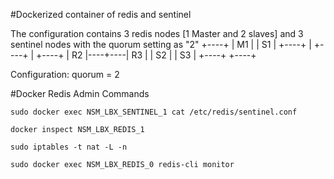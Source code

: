 #Dockerized container of redis and sentinel

The configuration contains 3 redis nodes [1 Master and 2 slaves] and 3 sentinel nodes with the quorum setting as "2"
       +----+
       | M1 |
       | S1 |
       +----+
          |
+----+    |    +----+
| R2 |----+----| R3 |
| S2 |         | S3 |
+----+         +----+

Configuration: quorum = 2

#Docker Redis Admin Commands

```
sudo docker exec NSM_LBX_SENTINEL_1 cat /etc/redis/sentinel.conf
```
```
docker inspect NSM_LBX_REDIS_1
```
```
sudo iptables -t nat -L -n
```

```
sudo docker exec NSM_LBX_REDIS_0 redis-cli monitor
```

